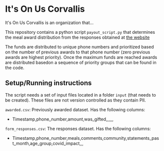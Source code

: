 # It's On Us Corvallis 
 
It's On Us Corvallis is an organization that...

This repository contains a python script `payout_script.py` that determines the meal award distribution from the responses obtained at [the website](https://www.google.com/)

The funds are distributed to unique phone numbers and prioritized based on the number of previous awards to that phone number (zero previous awards are highest priority). Once the maximum funds are reached awards are distributed basedon a sequence of priority groups that can be found in the code. 


## Setup/Running instructions

The script needs a set of input files located in a folder `input` (that needs to be created). These files are not version controlled as they contain PII. 

`awarded.csv`: Previously awarded dataset. Has the following columns:
* Timestamp,phone_number,amount,was_gifted,,,,,,

`form_responses.csv`: The responses dataset. Has the following columns: 
* Timestamp,phone_number,meals,comments,community,statements_past_month,age_group,covid_impact,,,
